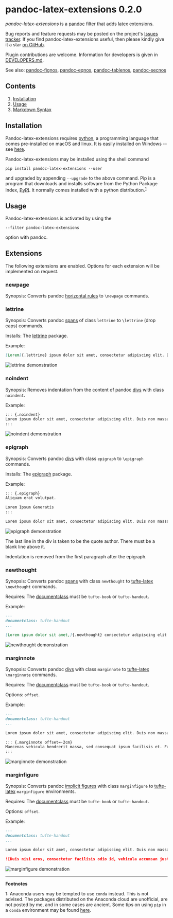 
pandoc-latex-extensions 0.2.0
=============================

*pandoc-latex-extensions* is a [pandoc] filter that adds latex extensions.

Bug reports and feature requests may be posted on the project's [Issues tracker].  If you find pandoc-latex-extensions useful, then please kindly give it a star [on GitHub].

Plugin contributions are welcome.  Information for developers is given in [DEVELOPERS.md].

See also: [pandoc-fignos], [pandoc-eqnos], [pandoc-tablenos], [pandoc-secnos]

[pandoc]: http://pandoc.org/
[Issues tracker]: https://github.com/tomduck/pandoc-latex-extensions/issues
[on GitHub]:  https://github.com/tomduck/pandoc-latex-extensions
[DEVELOPERS.md]: DEVELOPERS.md
[pandoc-fignos]: https://github.com/tomduck/pandoc-fignos
[pandoc-eqnos]: https://github.com/tomduck/pandoc-eqnos
[pandoc-tablenos]: https://github.com/tomduck/pandoc-tablenos
[pandoc-secnos]: https://github.com/tomduck/pandoc-secnos


Contents
--------

 1. [Installation](#installation)
 2. [Usage](#usage)
 3. [Markdown Syntax](#markdown-syntax)


Installation
------------

Pandoc-latex-extensions requires [python], a programming language that comes pre-installed on macOS and linux.  It is easily installed on Windows -- see [here](https://realpython.com/installing-python/).

Pandoc-latex-extensions may be installed using the shell command

    pip install pandoc-latex-extensions --user

and upgraded by appending `--upgrade` to the above command.  Pip is a program that downloads and installs software from the Python Package Index, [PyPI].  It normally comes installed with a python distribution.<sup>[1](#footnote1)</sup>


[python]: https://www.python.org/
[PyPI]: https://pypi.python.org/pypi


Usage
-----

Pandoc-latex-extensions is activated by using the

    --filter pandoc-latex-extensions

option with pandoc.


Extensions
----------

The following extensions are enabled.  Options for each extension will be implemented on request.


### newpage ###

Synopsis: Converts pandoc [horizontal rules](https://pandoc.org/MANUAL.html#horizontal-rules) to `\newpage` commands.


### lettrine ###

Synopsis: Converts pandoc [spans](https://pandoc.org/MANUAL.html#divs-and-spans) of class `lettrine` to `\lettrine` (drop caps) commands.

Installs: The [lettrine](https://www.ctan.org/pkg/lettrine) package.

Example:

~~~markdown
[Lorem]{.lettrine} ipsum dolor sit amet, consectetur adipiscing elit. Duis non massa semper, commodo massa a, molestie justo. Donec id velit non mauris porttitor semper. Suspendisse non pharetra lorem, luctus euismod odio. Integer eu diam at odio feugiat venenatis vitae sit amet libero. Duis ut auctor libero, et venenatis nisi. Fusce nec posuere nisi, porta rutrum justo. Suspendisse blandit tellus eget venenatis scelerisque.
~~~

![lettrine demonstration](../demos/lettrine.png)


### noindent ###

Synopsis: Removes indentation from the content of pandoc [divs](https://pandoc.org/MANUAL.html#divs-and-spans) with class `noindent`.

Example:

~~~markdown
::: {.noindent}
Lorem ipsum dolor sit amet, consectetur adipiscing elit. Duis non massa semper, commodo massa a, molestie justo. Donec id velit non mauris porttitor semper.
:::
~~~

![noindent demonstration](../demos/noindent.png)


### epigraph ###

Synopsis: Converts pandoc [divs](https://pandoc.org/MANUAL.html#divs-and-spans) with class `epigraph` to `\epigraph` commands.

Installs: The [epigraph](https://ctan.org/pkg/epigraph) package.

Example:

~~~markdown
::: {.epigraph}
Aliquam erat volutpat.

Lorem Ipsum Generatis
:::

Lorem ipsum dolor sit amet, consectetur adipiscing elit. Duis non massa semper, commodo massa a, molestie justo. Donec id velit non mauris porttitor semper.
~~~

![epigraph demonstration](../demos/epigraph.png)

The last line in the div is taken to be the quote author.  There must be a blank line above it.

Indentation is removed from the first paragraph after the epigraph.


### newthought ###

Synopsis: Converts pandoc [spans](https://pandoc.org/MANUAL.html#divs-and-spans) with class `newthought` to [tufte-latex](https://www.ctan.org/pkg/tufte-latex) `\newthought` commands.

Requires: The [documentclass](https://pandoc.org/MANUAL.html#variables-for-latex) must be `tufte-book` or `tufte-handout`.

Example:

~~~markdown
---
documentclass: tufte-handout
...

[Lorem ipsum dolor sit amet,]{.newthought} consectetur adipiscing elit. Duis non massa semper, commodo massa a, molestie justo.
~~~

![newthought demonstration](../demos/newthought.png)


### marginnote ###

Synopsis: Converts pandoc [divs](https://pandoc.org/MANUAL.html#divs-and-spans) with class `marginnote` to [tufte-latex](https://www.ctan.org/pkg/tufte-latex) `\marginnote` commands.

Requires: The [documentclass](https://pandoc.org/MANUAL.html#variables-for-latex) must be `tufte-book` or `tufte-handout`.

Options: `offset`.

Example:

~~~markdown
---
documentclass: tufte-handout
...

Lorem ipsum dolor sit amet, consectetur adipiscing elit. Duis non massa semper, commodo massa a, molestie justo. Donec id velit non mauris porttitor semper. Suspendisse non pharetra lorem, luctus euismod odio. Integer eu diam at odio feugiat venenatis vitae sit amet libero. Duis ut auctor libero, et venenatis nisi. Fusce nec posuere nisi, porta rutrum justo. Suspendisse blandit tellus eget venenatis scelerisque.

::: {.marginnote offset=-2cm}
Maecenas vehicula hendrerit massa, sed consequat ipsum facilisis et. Fusce eu velit neque. Duis vel aliquam ex.
:::
~~~

![marginnote demonstration](../demos/marginnote.png)


### marginfigure ###

Synopsis: Converts pandoc [implicit figures](https://pandoc.org/MANUAL.html#extension-implicit_figures) with class `marginfigure` to [tufte-latex](https://www.ctan.org/pkg/tufte-latex) `marginfigure` environments.

Requires: The [documentclass](https://pandoc.org/MANUAL.html#variables-for-latex) must be `tufte-book` or `tufte-handout`.

Options: `offset`.

Example:

~~~markdown
---
documentclass: tufte-handout
...

Lorem ipsum dolor sit amet, consectetur adipiscing elit. Duis non massa semper, commodo massa a, molestie justo. Donec id velit non mauris porttitor semper. Suspendisse non pharetra lorem, luctus euismod odio. Integer eu diam at odio feugiat venenatis vitae sit amet libero. Duis ut auctor libero, et venenatis nisi. Fusce nec posuere nisi, porta rutrum justo. Suspendisse blandit tellus eget venenatis scelerisque.

![Duis nisi eros, consectetur facilisis odio id, vehicula accumsan justo.](img/fig-1.png){.marginfigure offset=-2cm}
~~~

![marginfigure demonstration](../demos/marginfigure.png)


----

**Footnotes**

<a name="footnote1">1</a>: Anaconda users may be tempted to use `conda` instead.  This is not advised.  The packages distributed on the Anaconda cloud are unofficial, are not posted by me, and in some cases are ancient.  Some tips on using `pip` in a `conda` environment may be found [here](https://www.anaconda.com/using-pip-in-a-conda-environment/).
